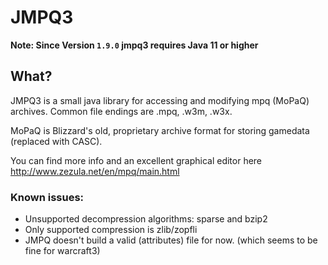# JMPQ3
**Note: Since Version `1.9.0` jmpq3 requires Java 11 or higher**

## What?
JMPQ3 is a small java library for accessing and modifying mpq (MoPaQ) archives. Common file endings are .mpq, .w3m, .w3x. 

MoPaQ is Blizzard's old, proprietary archive format for storing gamedata (replaced with CASC).

You can find more info and an excellent graphical editor here http://www.zezula.net/en/mpq/main.html

### Known issues:
* Unsupported decompression algorithms: sparse and bzip2
* Only supported compression is zlib/zopfli
* JMPQ doesn't build a valid (attributes) file for now. (which seems to be fine for warcraft3)
